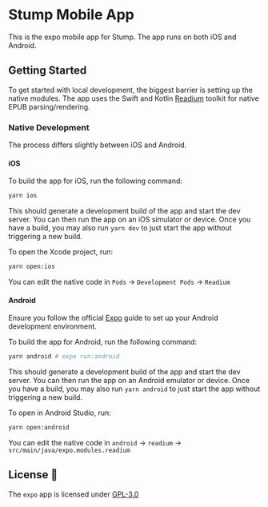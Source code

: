 # Stump Mobile App

This is the expo mobile app for Stump. The app runs on both iOS and Android.

## Getting Started

To get started with local development, the biggest barrier is setting up the native modules. The app uses the Swift and Kotlin [Readium](https://github.com/readium/mobile) toolkit for native EPUB parsing/rendering.

### Native Development

The process differs slightly between iOS and Android.

#### iOS

To build the app for iOS, run the following command:

```bash
yarn ios
```

This should generate a development build of the app and start the dev server. You can then run the app on an iOS simulator or device. Once you have a build, you may also run `yarn dev` to just start the app without triggering a new build.

To open the Xcode project, run:

```bash
yarn open:ios
```

You can edit the native code in `Pods` -> `Development Pods` -> `Readium`

#### Android

Ensure you follow the official [Expo](https://docs.expo.dev/workflow/android-studio-emulator/#install-watchman-and-jdk) guide to set up your Android development environment.

To build the app for Android, run the following command:

```bash
yarn android # expo run:android
```

This should generate a development build of the app and start the dev server. You can then run the app on an Android emulator or device. Once you have a build, you may also run `yarn android` to just start the app without triggering a new build.

To open in Android Studio, run:

```bash
yarn open:android
```

You can edit the native code in `android` -> `readium` -> `src/main/java/expo.modules.readium`

## License 📝

The `expo` app is licensed under [GPL-3.0](https://www.gnu.org/licenses/gpl-3.0.html)
